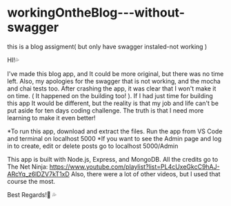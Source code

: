 # workingOntheBlog---without-swagger
 this is a blog assigment( but only have swagger instaled-not working )

HI!💦

I've made this blog app, and It could be more original, but there was no time left. Also, my apologies for the swagger that is not working, and the mocha and chai tests too. After crashing the app, it was clear that I won't make it on time. ( It happened on the building too! ). If I had just time for building this app It would be different, but the reality is that my job and life can't be put aside for ten days coding challenge. The truth is that I need more learning to make it even better! 

*To run this app, download and extract the files. Run the app from VS Code and terminal on localhost 5000
*If you want to see the Admin page and log in to create, edit or delete posts go to localhost 5000/Admin

This app is built with Node.js, Express, and MongoDB. All the credits go to The Net Ninja:
https://www.youtube.com/playlist?list=PL4cUxeGkcC9hAJ-ARcYq_z6lDZV7kT1xD
Also, there were a lot of other videos, but I used that course the most.

Best Regards!💙
💦
